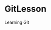 <h1>GitLesson</h1>

<p>Learning Git</p>

<img scr = "[https://github.com/user-attachments/assets/1bf4caf3-b73f-4331-9a25-0a6eb8ad6597](https://github.com/user-attachments/assets/d5f04170-7def-4c8e-a64e-cd05da007ae9)"/>
